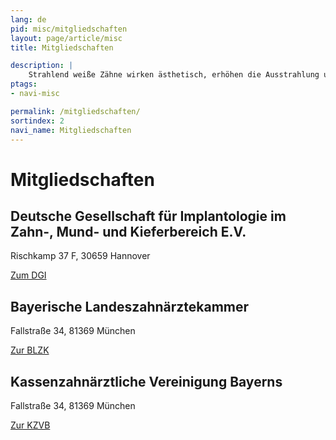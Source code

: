 ```yaml
---
lang: de
pid: misc/mitgliedschaften
layout: page/article/misc
title: Mitgliedschaften

description: |
    Strahlend weiße Zähne wirken ästhetisch, erhöhen die Ausstrahlung und unterstützen einen positiven Gesamteindruck. Jeder hat grundsätzlich einen individuellen Zahnfarbton, der durch Bleaching deutlich verbessert werden kann.
ptags:
- navi-misc

permalink: /mitgliedschaften/
sortindex: 2
navi_name: Mitgliedschaften
---
```



<section class="content-space-b-2 bg-light"><div class="container" container></div></section>

#  Mitgliedschaften


## Deutsche Gesellschaft für Implantologie im Zahn-, Mund- und Kieferbereich E.V.

Rischkamp 37 F, 30659 Hannover

[Zum DGI](http://www.dgi-ev.de/)


## Bayerische Landeszahnärztekammer

Fallstraße 34, 81369 München

[Zur BLZK](http://www.blzk.de/)

## Kassenzahnärztliche Vereinigung Bayerns

Fallstraße 34, 81369 München

[Zur KZVB](http://www.kzvb.de/)
